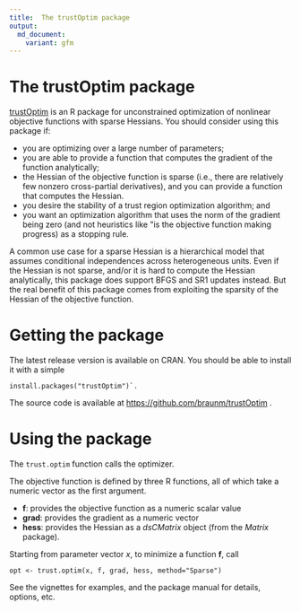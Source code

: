 ```yaml
---
title:  The trustOptim package
output:
  md_document:
    variant: gfm
---
```





# The trustOptim package

[trustOptim](https://braunm.github.io/trustOptim/) is an R package for unconstrained optimization of nonlinear
objective functions with sparse Hessians. You should consider using
this package if:

-  you are optimizing over a large number of parameters;
-  you are able to provide a function that computes the gradient of the function analytically;
-  the Hessian of the objective function is sparse (i.e., there are
   relatively few nonzero cross-partial derivatives), and you can
   provide a function that computes the Hessian.
-  you desire the stability of a trust region optimization algorithm;
and
-  you want an optimization algorithm that uses the norm of the
   gradient being zero (and not heuristics like "is the objective function making
   progress) as a stopping rule.

A common use case for a sparse Hessian is a hierarchical model that assumes
conditional independences across heterogeneous units.  Even if the
Hessian is not sparse, and/or it is hard to compute the Hessian
analytically, this package does support BFGS and SR1 updates instead.
But the real benefit of this package comes from exploiting the
sparsity of the Hessian of the objective function.


# Getting the package

The latest release version is available on CRAN. You should be able to
install it with a simple

```
install.packages("trustOptim")`.
```

The source code is available at https://github.com/braunm/trustOptim .

# Using the package

The `trust.optim` function calls the optimizer.

The objective function is defined by three R functions, all of which
take a numeric vector as the first argument.

-  **f**:  provides the objective function as a numeric scalar value
-  **grad**:  provides the gradient as a numeric vector
-  **hess**:  provides the Hessian as a *dsCMatrix* object (from the
*Matrix* package).

Starting from parameter vector *x*, to minimize a function **f**, call

```
opt <- trust.optim(x, f, grad, hess, method="Sparse")
```

See the vignettes for examples, and the package manual for details, options, etc.
